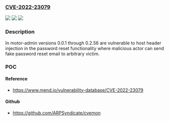 ### [CVE-2022-23079](https://cve.mitre.org/cgi-bin/cvename.cgi?name=CVE-2022-23079)
![](https://img.shields.io/static/v1?label=Product&message=motor-admin&color=blue)
![](https://img.shields.io/static/v1?label=Version&message=n%2Fa&color=blue)
![](https://img.shields.io/static/v1?label=Vulnerability&message=CWE-116%20Improper%20Encoding%20or%20Escaping%20of%20Output&color=brighgreen)

### Description

In motor-admin versions 0.0.1 through 0.2.56 are vulnerable to host header injection in the password reset functionality where malicious actor can send fake password reset email to arbitrary victim.

### POC

#### Reference
- https://www.mend.io/vulnerability-database/CVE-2022-23079

#### Github
- https://github.com/ARPSyndicate/cvemon

